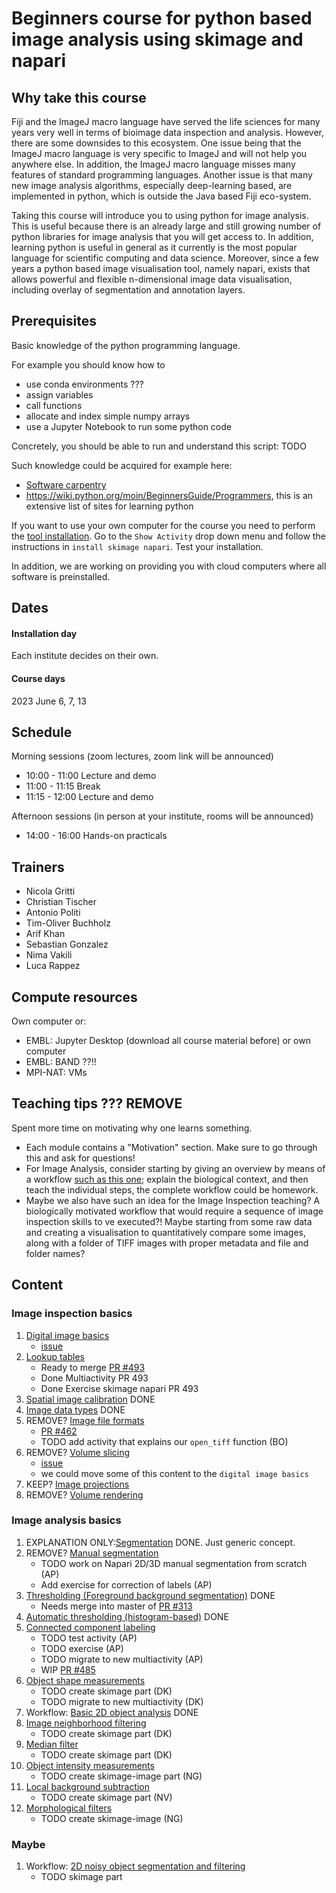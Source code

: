 # Beginners course for python based image analysis using skimage and napari

## Why take this course

Fiji and the ImageJ macro language have served the life sciences for many years very well in terms of bioimage data inspection and analysis. However, there are some downsides to this ecosystem. One issue being that the ImageJ macro language is very specific to ImageJ and will not help you anywhere else. In addition, the ImageJ macro language misses many features of standard programming languages. Another issue is that many new image analysis algorithms, especially deep-learning based, are implemented in python, which is outside the Java based Fiji eco-system.

Taking this course will introduce you to using python for image analysis. This is useful because there is an already large and still growing number of python libraries for image analysis that you will get access to. In addition, learning python is useful in general as it currently is the most popular language for scientific computing and data science. Moreover, since a few years a python based image visualisation tool, namely napari, exists that allows powerful and flexible n-dimensional image data visualisation, including overlay of segmentation and annotation layers.

## Prerequisites

Basic knowledge of the python programming language.

For example you should know how to
- use conda environments ???
- assign variables
- call functions
- allocate and index simple numpy arrays
- use a Jupyter Notebook to run some python code

Concretely, you should be able to run and understand this script: TODO

Such knowledge could be acquired for example here:

- [Software carpentry](https://swcarpentry.github.io/python-novice-inflammation/)
- https://wiki.python.org/moin/BeginnersGuide/Programmers, this is an extensive list of sites for learning python

If you want to use your own computer for the course you need to perform the [tool installation](https://neubias.github.io/training-resources/tool_installation/index.html). Go to the `Show Activity` drop down menu and follow the instructions in `install skimage napari`. Test your installation. 

In addition, we are working on providing you with cloud computers where all software is preinstalled.

## Dates

#### Installation day

Each institute decides on their own.

#### Course days

2023 June 6, 7, 13

## Schedule

Morning sessions (zoom lectures, zoom link will be announced)
- 10:00 - 11:00 Lecture and demo
- 11:00 - 11:15 Break
- 11:15 - 12:00 Lecture and demo

Afternoon sessions (in person at your institute, rooms will be announced)
- 14:00 - 16:00 Hands-on practicals

## Trainers

- Nicola Gritti
- Christian Tischer
- Antonio Politi
- Tim-Oliver Buchholz
- Arif Khan
- Sebastian Gonzalez
- Nima Vakili
- Luca Rappez

## Compute resources

Own computer or:

- EMBL: Jupyter Desktop (download all course material before) or own computer
- EMBL: BAND ??!!
- MPI-NAT: VMs 

## Teaching tips ??? REMOVE

Spent more time on motivating why one learns something. 

- Each module contains a "Motivation" section. Make sure to go through this and ask for questions!
- For Image Analysis, consider starting by giving an overview by means of a workflow [such as this one](https://neubias.github.io/training-resources/workflow_segment_2d_nuclei_measure_shape/index.html); explain the biological context, and then teach the individual steps, the complete workflow could be homework.
- Maybe we also have such an idea for the Image Inspection teaching? A biologically motivated workflow that would require a sequence of image inspection skills to ve executed?! Maybe starting from some raw data and creating a visualisation to quantitatively compare some images, along with a folder of TIFF images with proper metadata and file and folder names?

## Content

### Image inspection basics

1. [Digital image basics](https://neubias.github.io/training-resources/pixels/index.html)
	- [issue](https://github.com/NEUBIAS/training-resources/issues/453)
2. [Lookup tables](https://neubias.github.io/training-resources/lut/index.html)
    - Ready to merge  [PR #493](https://github.com/NEUBIAS/training-resources/pull/493)
    - Done Multiactivity PR 493
    - Done Exercise skimage napari PR 493
3. [Spatial image calibration](https://neubias.github.io/training-resources/spatial_calibration/index.html) DONE
4. [Image data types](https://neubias.github.io/training-resources/datatypes/index.html) DONE
5. REMOVE? [Image file formats](https://neubias.github.io/training-resources/image_file_formats/index.html)
	- [PR #462](https://github.com/NEUBIAS/training-resources/pull/462)
	- TODO add activity that explains our `open_tiff` function (BO)
6. REMOVE? [Volume slicing](https://neubias.github.io/training-resources/volume_slicing/index.html)
	- [issue](https://github.com/NEUBIAS/training-resources/issues/409)
	- we could move some of this content to the `digital image basics`
7. KEEP? [Image projections](https://neubias.github.io/training-resources/projections/index.html)
8. REMOVE? [Volume rendering](https://neubias.github.io/training-resources/volume_viewer/index.html)

### Image analysis basics

1. EXPLANATION ONLY:[Segmentation](https://neubias.github.io/training-resources/segmentation/index.html) DONE. Just generic concept.
1. REMOVE? [Manual segmentation](https://neubias.github.io/training-resources/manual_segmentation/index.html)
	- TODO work on Napari 2D/3D manual segmentation from scratch (AP) 
	- Add exercise for correction of labels (AP)
1. [Thresholding (Foreground background segmentation)](https://neubias.github.io/training-resources/binarization/index.html) DONE
 	- Needs merge into master of [PR #313](https://github.com/NEUBIAS/training-resources/pull/313) 
3. [Automatic thresholding (histogram-based)](https://neubias.github.io/training-resources/auto_threshold/index.html) DONE
4. [Connected component labeling](https://neubias.github.io/training-resources/connected_components/index.html)
	- TODO test activity (AP)
	- TODO exercise (AP)
	- TODO migrate to new multiactivity (AP)
	- WIP [PR #485](https://github.com/NEUBIAS/training-resources/pull/485)
5. [Object shape measurements](https://neubias.github.io/training-resources/measure_shapes/index.html)
	- TODO create skimage part (DK)
	- TODO migrate to new multiactivity (DK)
6. Workflow: [Basic 2D object analysis](https://neubias.github.io/training-resources/workflow_segment_2d_nuclei_measure_shape/index.html) DONE
7. [Image neighborhood filtering ](https://neubias.github.io/training-resources/filter_neighbourhood/index.html)
	- TODO create skimage part (DK)
8. [Median filter](https://neubias.github.io/training-resources/median_filter/index.html)
	- TODO create skimage part (DK)
9. [Object intensity measurements](https://neubias.github.io/training-resources/measure_intensities/index.html)
	- TODO create skimage-image part (NG)
10. [Local background subtraction](https://neubias.github.io/training-resources/local_background_correction/index.html)
	- TODO create skimage part (NV)
11. [Morphological filters](https://neubias.github.io/training-resources/filter_morphological/index.html)
	- TODO create skimage-image (NG)

### Maybe

1. Workflow: [2D noisy object segmentation and filtering](https://neubias.github.io/training-resources/workflow_segment_2d_noisy_nuclei_filter_objects_measure_shape/index.html)
	- TODO skimage part

